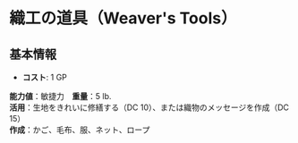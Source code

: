 # 織工の道具（Weaver's Tools）

## 基本情報
- **コスト**: 1 GP

**能力値**：敏捷力　**重量**：5 lb.  
**活用**：生地をきれいに修繕する（DC 10）、または織物のメッセージを作成（DC 15）  
**作成**：かご、毛布、服、ネット、ロープ  
